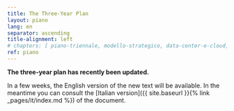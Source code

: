 ```yaml
---
title: The Three-Year Plan
layout: piano
lang: en
separator: ascending
title-alignment: left
# chapters: [ piano-triennale, modello-strategico, data-center-e-cloud, connettivita, dati-della-pa, piattaforme-abilitanti, modello-di-interoperabilita, ecosistemi, strumenti-per-la-generazione-e-la-diffusione-di-servizi-digitali, sicurezza, data-analytics-framework, gestione-del-cambiamento, razionalizzazione-della-spesa, indicazioni-per-le-pa, principi-per-lo-sviluppo-di-progetti-digitali ]
ref: piano
---
```

**The three-year plan has recently been updated.**

In a few weeks, the English version of the new text will be available.
In the meantime you can consult the [Italian version]({{ site.baseurl }}{% link _pages/it/index.md %}) of the document.

<!-- The targeted use of new technologies puts citizens and businesses at the centre of the action, becoming the lever of economic and social transformation that renders digital innovation a public investment for a structural reform of the country.

The Three-Year Plan for information technology in the Public Administration is the strategic and economic policy document that turns into action the Strategic Model for the evolution of the public administration information system. It was created to effectively guide Italy&#39;s digital transformation and becomes a point of reference for central and local administrations in the development of their own information systems. 

It defines the guidelines of the operational strategy for the development of public information technology, establishing the fundamental architectural principles, the rules of usability and interoperability, and specifying the logic for classifying ICT expenses. Thanks to the Plan, the following digital development model is established:
 
- at the national level, rules and standards are defined, and enabling platforms that optimise investments are implemented;
- central and local administrations develop services according to their specific needs, using internal and/or market skills;
- the private sector, which includes the country's strategy, establishes long-term investment programs and exploits new market opportunities by creating solutions that integrate with national platforms. 
 
The objective of the Plan is to rationalise the expenditure of the administrations, improving the quality of services offered to citizens and businesses, and the tools made available to the public administrations. -->
